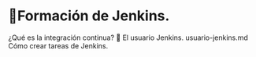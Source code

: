 # 📌Formación de Jenkins.

¿Qué es la integración continua?
📍 El usuario Jenkins.
usuario-jenkins.md
Cómo crear tareas de Jenkins.



